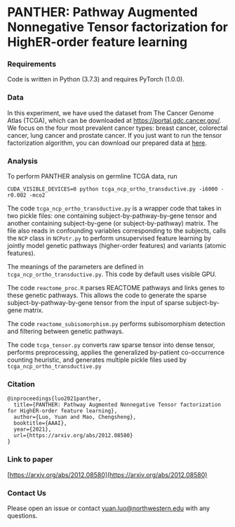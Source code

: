 # PANTHER: Pathway Augmented Nonnegative Tensor factorization for HighER-order feature learning

### Requirements
Code is written in Python (3.7.3) and requires PyTorch (1.0.0).

### Data
In this experiment, we have used the dataset from The Cancer Genome Atlas (TCGA), which can be downloaded at https://portal.gdc.cancer.gov/. We focus on the four most prevalent cancer types: breast cancer, colorectal cancer, lung cancer and prostate cancer. If you just want to run the tensor factorization algorithm, you can download our prepared data at [here](https://northwestern.box.com/s/udk52xws36xd8m2z5qd72yasyvws66cx).

### Analysis
To perform PANTHER analysis on germline TCGA data, run
```
CUDA_VISIBLE_DEVICES=0 python tcga_ncp_ortho_transductive.py -i6000 -r0.002 -mco2
```

The code `tcga_ncp_ortho_transductive.py` is a wrapper code that takes in two pickle files: one containing subject-by-pathway-by-gene tensor and another containing subject-by-gene (or subject-by-pathway) matrix. The file also reads in confounding variables corresponding to the subjects, calls the `NCP` class in `NCPotr.py` to perform unsupervised feature learning by jointly model genetic pathways (higher-order features) and variants (atomic features).

The meanings of the parameters are defined in `tcga_ncp_ortho_transductive.py`. This code by default uses visible GPU.

The code `reactome_proc.R` parses REACTOME pathways and links genes to these genetic pathways. This allows the code to generate the sparse subject-by-pathway-by-gene tensor from the input of sparse subject-by-gene matrix.

The code `reactome_subisomorphism.py` performs subisomorphism detection and filtering between genetic pathways.

The code `tcga_tensor.py` converts raw sparse tensor into dense tensor, performs preprocessing, applies the generalized by-patient co-occurrence counting heuristic, and generates multiple pickle files used by `tcga_ncp_ortho_transductive.py`

### Citation
```
@inproceedings{luo2021panther,
  title={PANTHER: Pathway Augmented Nonnegative Tensor factorization for HighER-order feature learning},
  author={Luo, Yuan and Mao, Chengsheng},
  booktitle={AAAI},
  year={2021},
  url={https://arxiv.org/abs/2012.08580}
}
```
### Link to paper
[https://arxiv.org/abs/2012.08580](https://arxiv.org/abs/2012.08580)

### Contact Us
Please open an issue or contact <yuan.luo@northwestern.edu> with any questions.
